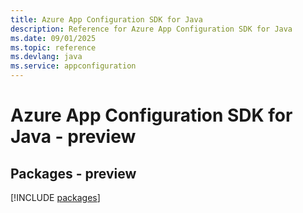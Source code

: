 ```yaml
---
title: Azure App Configuration SDK for Java
description: Reference for Azure App Configuration SDK for Java
ms.date: 09/01/2025
ms.topic: reference
ms.devlang: java
ms.service: appconfiguration
---
```

# Azure App Configuration SDK for Java - preview
## Packages - preview
[!INCLUDE [packages](app-configuration-index.md)]
